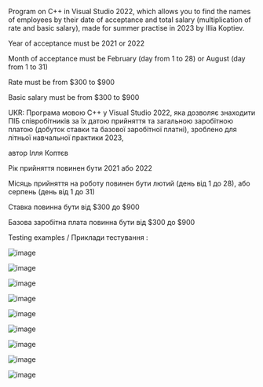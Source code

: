 Program on C++ in Visual Studio 2022, which allows you to find the names of employees by their date of acceptance and total salary (multiplication of rate and basic salary), made for summer practise in 2023 by Illia Koptiev. 

Year of acceptance must be 2021 or 2022

Month of acceptance must be February (day from 1 to 28) or August (day from 1 to 31)

Rate must be from $300 to $900

Basic salary must be from $300 to $900

UKR: Програма мовою C++ у Visual Studio 2022, яка дозволяє знаходити ПІБ співробітників за їх датою прийняття та загальною заробітною платою (добуток ставки та базової заробітної платні), зроблено для літньої навчальної практики 2023, 

автор Ілля Коптєв 

Рік прийняття повинен бути 2021 або 2022

Місяць прийняття на роботу повинен бути лютий (день від 1 до 28), або серпень (день від 1 до 31)

Ставка повинна бути від $300 до $900

Базова заробітна плата повинна бути від $300 до $900



Testing examples / Приклади тестування :

![image](https://github.com/user-attachments/assets/ba70a592-4c12-4075-9548-f31d7c6edb1e)

![image](https://github.com/user-attachments/assets/f7f20d1b-f559-45ee-a069-98d24f018621)

![image](https://github.com/user-attachments/assets/f970d754-7376-41f3-a773-01ee58b05d82)

![image](https://github.com/user-attachments/assets/31b94364-74d8-4d1b-a905-3ddcdf8329b7)

![image](https://github.com/user-attachments/assets/173af075-8154-429c-9632-d0f2c3c6dc4d)

![image](https://github.com/user-attachments/assets/df4c7c2e-2487-484d-99da-723d9515729f)

![image](https://github.com/user-attachments/assets/cba09513-1d5a-4639-9f9b-e437bc1430dd)

![image](https://github.com/user-attachments/assets/4a969f2a-bbf9-4b12-a122-4f78dac4ad21)

![image](https://github.com/user-attachments/assets/c7a0dd77-0975-476d-a43d-6203774d5f47)

